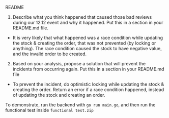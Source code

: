 README

1. Describe what you think happened that caused those bad reviews during our 12.12 event and why it happened. Put this in a section in
your README.md file.

- It is very likely that what happened was a race condition while updating the stock & creating the order, that was not prevented (by locking or anything). The race condition caused the stock to have negative value, and the invalid order to be created.

2. Based on your analysis, propose a solution that will prevent the incidents from occurring again. Put this in a section in your README.md
file

- To prevent the incident, do optimistic locking while updating the stock & creating the order. Return an error if a race condition happened, instead of updating the stock and creating an order.

To demonstrate, run the backend with `go run main.go`, and then run the functional test inside `functional test.zip`
 

